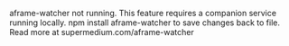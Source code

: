

aframe-watcher not running. This feature requires a companion service running locally. npm install aframe-watcher to save changes back to file. Read more at supermedium.com/aframe-watcher

